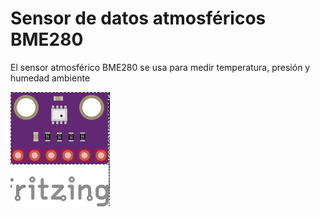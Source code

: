 # Sensor de datos atmosféricos BME280

El sensor atmosférico BME280 se usa para medir temperatura, presión y humedad ambiente

![](../imagenes/BME280.png)
